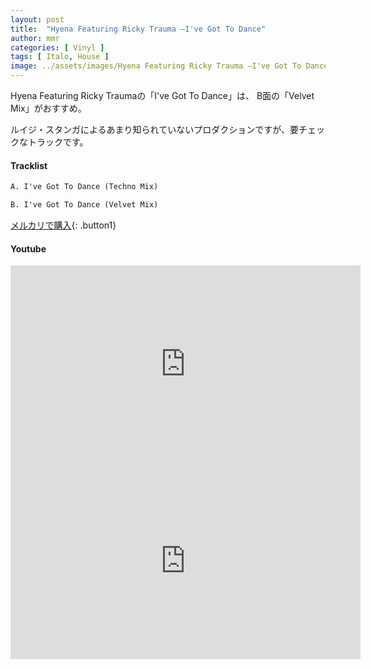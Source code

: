 ```yaml
---
layout: post
title:  "Hyena Featuring Ricky Trauma –I've Got To Dance"
author: mmr
categories: [ Vinyl ]
tags: [ Italo, House ]
image: ../assets/images/Hyena Featuring Ricky Trauma –I've Got To Dance.webp
---
```


Hyena Featuring Ricky Traumaの「I've Got To Dance」は、
B面の「Velvet Mix」がおすすめ。

ルイジ・スタンガによるあまり知られていないプロダクションですが、要チェックなトラックです。

#### Tracklist
```md
A. I've Got To Dance (Techno Mix)

B. I've Got To Dance (Velvet Mix)
```

[メルカリで購入](https://jp.mercari.com/item/m57514853897?afid=6142608987){: .button1}

#### Youtube
<iframe width="560" height="315" src="https://www.youtube.com/embed/yz8EfS4s6DI?si=mISKOo4QOKmlMOQl" title="YouTube video player" frameborder="0" allow="accelerometer; autoplay; clipboard-write; encrypted-media; gyroscope; picture-in-picture; web-share" referrerpolicy="strict-origin-when-cross-origin" allowfullscreen></iframe>

<iframe width="560" height="315" src="https://www.youtube.com/embed/m2FnuumyWy4?si=-nl5M73btQIzM3RL" title="YouTube video player" frameborder="0" allow="accelerometer; autoplay; clipboard-write; encrypted-media; gyroscope; picture-in-picture; web-share" referrerpolicy="strict-origin-when-cross-origin" allowfullscreen></iframe>
